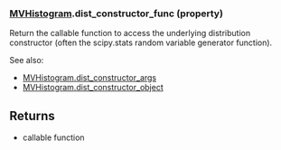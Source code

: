 ### [MVHistogram](MVHistogram.md).dist_constructor_func (property)




Return the callable function to access the underlying distribution
constructor (often the scipy.stats random variable generator function).

See also:

* [MVHistogram.dist_constructor_args](MVHistogram.dist_constructor_args.md)
* [MVHistogram.dist_constructor_object](MVHistogram.dist_constructor_object.md)

Returns
-------
* callable function

